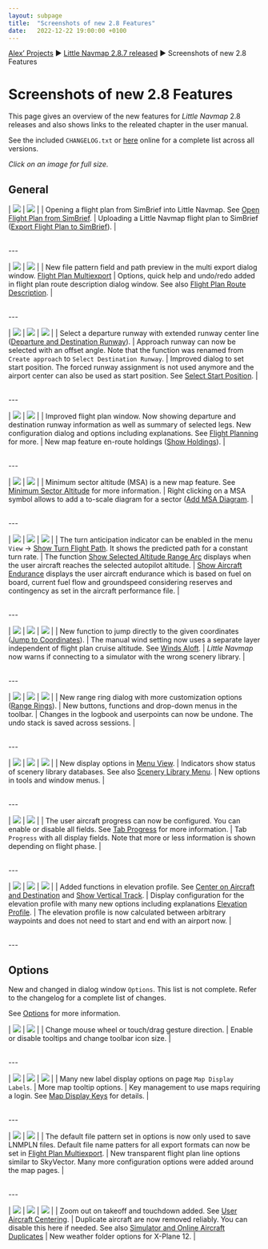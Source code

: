 ```yaml
---
layout: subpage
title:  "Screenshots of new 2.8 Features"
date:   2022-12-22 19:00:00 +0100
---
```

[Alex’ Projects](/index.html)
► [Little Navmap 2.8.7 released](/release/2022/12/23/littlenavmap-stable-287-released.html)
► Screenshots of new 2.8 Features

# Screenshots of new 2.8 Features

This page gives an overview of the new features for _Little Navmap_ 2.8 releases and also shows links to the releated chapter in the user manual.

See the included `CHANGELOG.txt` or [here](https://github.com/albar965/littlenavmap/blob/v2.8.7/CHANGELOG.txt) online for a complete list across all versions.

*Click on an image for full size.*


## General

| <a href="/assets/images/28/open_simbrief.jpg"><img src="/assets/images/28/open_simbrief.jpg"></a> | <a href="/assets/images/28/export_simbrief.jpg"><img src="/assets/images/28/export_simbrief.jpg"></a> |
| Opening a flight plan from SimBrief into Little Navmap. See [Open Flight Plan from SimBrief](https://www.littlenavmap.org/manuals/littlenavmap/release/2.8/en/LOADSIMBRIEF.html). | Uploading a Little Navmap flight plan to SimBrief ([Export Flight Plan to SimBrief](https://www.littlenavmap.org/manuals/littlenavmap/release/2.8/en/SENDSIMBRIEF.html)). |

<br/>
---

| <a href="/assets/images/28/multiexport.jpg"><img src="/assets/images/28/multiexport.jpg"></a> | <a href="/assets/images/28/routedescription.jpg"><img src="/assets/images/28/routedescription.jpg"></a> |
| New file pattern field and path preview in the multi export dialog window. [Flight Plan Multiexport](https://www.littlenavmap.org/manuals/littlenavmap/release/2.8/en/ROUTEEXPORTALL.html) | Options, quick help and undo/redo added in flight plan route description dialog window. See also [Flight Plan Route Description](https://www.littlenavmap.org/manuals/littlenavmap/release/2.8/en/ROUTEDESCR.html). |

<br/>
---

| <a href="/assets/images/28/departure.jpg"><img src="/assets/images/28/departure.jpg"></a> | <a href="/assets/images/28/approach.jpg"><img src="/assets/images/28/approach.jpg"></a> | <a href="/assets/images/28/startpos.jpg"><img src="/assets/images/28/startpos.jpg"></a> |
| Select a departure runway with extended runway center line ([Departure and Destination Runway](https://www.littlenavmap.org/manuals/littlenavmap/release/2.8/en/CUSTOMPROCEDURE.html)). | Approach runway can now be selected with an offset angle. Note that the function was renamed from `Create approach` to `Select Destination Runway`. | Improved dialog to set start position. The forced runway assignment is not used anymore and the airport center can also be used as start position. See [Select Start Position](https://www.littlenavmap.org/manuals/littlenavmap/release/2.8/en/PARKINGPOSITION.html). |

<br/>
---

| <a href="/assets/images/28/flightplan.jpg"><img src="/assets/images/28/flightplan.jpg"></a> | <a href="/assets/images/28/holding.jpg"><img src="/assets/images/28/holding.jpg"></a> |
| Improved flight plan window. Now showing departure and destination runway information as well as summary of selected legs. New configuration dialog and options including explanations. See [Flight Planning](https://www.littlenavmap.org/manuals/littlenavmap/release/2.8/en/FLIGHTPLAN.html) for more. | New map feature en-route holdings ([Show Holdings](https://www.littlenavmap.org/manuals/littlenavmap/release/2.8/en/MENUS.html#show-holdings-show-holdings)). |

<br/>
---

| <a href="/assets/images/28/msa.jpg"><img src="/assets/images/28/msa.jpg"></a> | <a href="/assets/images/28/msadiagram.jpg"><img src="/assets/images/28/msadiagram.jpg"></a> |
| Minimum sector altitude (MSA) is a new map feature. See [Minimum Sector Altitude](https://www.littlenavmap.org/manuals/littlenavmap/release/2.8/en/MSA.html) for more information. | Right clicking on a MSA symbol allows to add a to-scale diagram for a sector ([Add MSA Diagram](https://www.littlenavmap.org/manuals/littlenavmap/release/2.8/en/MAPDISPLAY.html#add-msa-diagram-add-msa-diagram). |

<br/>
---

| <a href="https://www.littlenavmap.org/manuals/littlenavmap/release/2.8/en/_images/turn_path.jpg"><img src="https://www.littlenavmap.org/manuals/littlenavmap/release/2.8/en/_images/turn_path.jpg"></a> | <a href="https://www.littlenavmap.org/manuals/littlenavmap/release/2.8/en/_images/altitude_range.jpg"><img src="https://www.littlenavmap.org/manuals/littlenavmap/release/2.8/en/_images/altitude_range.jpg"></a> | <a href="https://www.littlenavmap.org/manuals/littlenavmap/release/2.8/en/_images/endurance.jpg"><img src="https://www.littlenavmap.org/manuals/littlenavmap/release/2.8/en/_images/endurance.jpg"></a> |
| The turn anticipation indicator can be enabled in the menu `View` -> [Show Turn Flight Path](https://www.littlenavmap.org/manuals/littlenavmap/release/2.8/en/MENUS.html#show-turn-flight-path-show-turn-flight-path). It shows the predicted path for a constant turn rate. | The function [Show Selected Altitude Range Arc](https://www.littlenavmap.org/manuals/littlenavmap/release/2.8/en/MENUS.html#show-selected-altitude-range-show-selected-altitude-range-arc) displays when the user aircraft reaches the selected autopilot altitude. | [Show Aircraft Endurance](https://www.littlenavmap.org/manuals/littlenavmap/release/2.8/en/MENUS.html#show-aircraft-endurance-show-aircraft-endurance) displays the user aircraft endurance which is based on fuel on board, current fuel flow and groundspeed considering reserves and contingency as set in the aircraft performance file. |

<br/>
---

| <a href="/assets/images/28/jumocoords.jpg"><img src="/assets/images/28/jumocoords.jpg"></a> |  <a href="/assets/images/28/manualwind.jpg"><img src="/assets/images/28/manualwind.jpg"></a> | <a href="/assets/images/28/connectwarn.jpg"><img src="/assets/images/28/connectwarn.jpg"></a> |
| New function to jump directly to the given coordinates ([Jump to Coordinates](https://www.littlenavmap.org/manuals/littlenavmap/release/2.8/en/JUMPCOORDINATE.html)). | The manual wind setting now uses a separate layer independent of flight plan cruise altitude. See [Winds Aloft](https://www.littlenavmap.org/manuals/littlenavmap/release/2.8/en/WEATHER.html#winds-aloft). | *Little Navmap* now warns if connecting to a simulator with the wrong scenery library. |

<br/>
---

| <a href="https://www.littlenavmap.org/manuals/littlenavmap/release/2.8/en/_images/range_rings.jpg"><img src="https://www.littlenavmap.org/manuals/littlenavmap/release/2.8/en/_images/range_rings.jpg"></a> | <a href="/assets/images/28/toolbar.jpg"><img src="/assets/images/28/toolbar.jpg"></a> | <a href="/assets/images/28/undo.jpg"><img src="/assets/images/28/undo.jpg"></a> |
| New range ring dialog with more customization options ([Range Rings](https://www.littlenavmap.org/manuals/littlenavmap/release/2.8/en/RANGERINGS.html)). | New buttons, functions and drop-down menus in the toolbar. | Changes in the logbook and userpoints can now be undone. The undo stack is saved across sessions. |

<br/>
---

| <a href="/assets/images/28/viewmenu.jpg"><img src="/assets/images/28/viewmenu.jpg"></a> | <a href="/assets/images/28/scenerylibrarymenu.jpg"><img src="/assets/images/28/scenerylibrarymenu.jpg"></a> | <a href="/assets/images/28/othermenus.jpg"><img src="/assets/images/28/othermenus.jpg"></a> |
| New display options in [Menu View](https://www.littlenavmap.org/manuals/littlenavmap/release/2.8/en/MENUS.html#view-menu). | Indicators show status of scenery library databases. See also [Scenery Library Menu](https://www.littlenavmap.org/manuals/littlenavmap/release/2.8/en/MENUS.html#scenery-library-menu). | New options in tools and window menus. |

<br/>
---


| <a href="/assets/images/28/progressoptions.jpg"><img src="/assets/images/28/progressoptions.jpg"></a> | <a href="/assets/images/28/progress.jpg"><img src="/assets/images/28/progress.jpg"></a> |
| The user aircraft progress can now be configured. You can enable or disable all fields. See [Tab Progress](https://www.littlenavmap.org/manuals/littlenavmap/release/2.8/en/INFO.html#tab-progress) for more information. | Tab `Progress` with all display fields. Note that more or less information is shown depending on flight phase. |

<br/>
---

| <a href="/assets/images/28/profilemenu.jpg"><img src="/assets/images/28/profilemenu.jpg"></a> | <a href="/assets/images/28/profileoptions.jpg"><img src="/assets/images/28/profileoptions.jpg"></a> | <a href="/assets/images/28/profileany.jpg"><img src="/assets/images/28/profileany.jpg"></a> |
| Added functions in elevation profile. See [Center on Aircraft and Destination](https://www.littlenavmap.org/manuals/littlenavmap/release/2.8/en/PROFILE.html#zoom-aircraft-center-on-aircraft-and-destination) and [Show Vertical Track](https://www.littlenavmap.org/manuals/littlenavmap/release/2.8/en/PROFILE.html#show-vertical-track-show-vertical-track). | Display configuration for the elevation profile with many new options including explanations [Elevation Profile](https://www.littlenavmap.org/manuals/littlenavmap/release/2.8/en/PROFILE.html). | The elevation profile is now calculated between arbitrary waypoints and does not need to start and end with an airport now. |

<br/>
---

## Options

New and changed in dialog window `Options`. This list is not complete. Refer to the changelog for a complete list of changes.

See [Options](https://www.littlenavmap.org/manuals/littlenavmap/release/2.8/en/OPTIONS.html) for more information.

| <a href="/assets/images/28/optionsui.jpg"><img src="/assets/images/28/optionsui.jpg"></a> | <a href="/assets/images/28/optionsdisp.jpg"><img src="/assets/images/28/optionsdisp.jpg"></a> |
| Change mouse wheel or touch/drag gesture direction. | Enable or disable tooltips and change toolbar icon size. |

<br/>
---

| <a href="/assets/images/28/optionsmapall.jpg"><img src="/assets/images/28/optionsmapall.jpg"></a> | <a href="/assets/images/28/optionsmap.jpg"><img src="/assets/images/28/optionsmap.jpg"></a> | <a href="/assets/images/28/optionsmapkeys.jpg"><img src="/assets/images/28/optionsmapkeys.jpg"></a> |
| Many new label display options on page `Map Display Labels`. | More map tooltip options. | Key management to use maps requiring a login. See [Map Display Keys](https://www.littlenavmap.org/manuals/littlenavmap/release/2.8/en/OPTIONS.html#map-display-keys) for details. |

<br/>
---

| <a href="/assets/images/28/optionsfp.jpg"><img src="/assets/images/28/optionsfp.jpg"></a> | <a href="/assets/images/28/optionsplan.jpg"><img src="/assets/images/28/optionsplan.jpg"></a> |
| The default file pattern set in options is now only used to save LNMPLN files. Default file name patters for all export formats can now be set in [Flight Plan Multiexport](https://www.littlenavmap.org/manuals/littlenavmap/release/2.8/en/ROUTEEXPORTALL.html). | New transparent flight plan line options similar to SkyVector. Many more configuration options were added around the map pages. |

<br/>
---

| <a href="/assets/images/28/optionssimac.jpg"><img src="/assets/images/28/optionssimac.jpg"></a> | <a href="/assets/images/28/optionsonline.jpg"><img src="/assets/images/28/optionsonline.jpg"></a> | <a href="/assets/images/28/optionsweather.jpg"><img src="/assets/images/28/optionsweather.jpg"></a> |
| Zoom out on takeoff and touchdown added. See [User Aircraft Centering](https://www.littlenavmap.org/manuals/littlenavmap/release/2.8/en/AIRCRAFTCENTER.html). | Duplicate aircraft are now removed reliably. You can disable this here if needed. See also [Simulator and Online Aircraft Duplicates](https://www.littlenavmap.org/manuals/littlenavmap/release/2.8/en/ONLINENETWORKS.html#simulator-and-online-aircraft-duplicates) | New weather folder options for X-Plane 12. |




